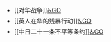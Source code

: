 - [[对华战争]][♿GO](./对华战争.md.md)
- [[英人在华的残暴行动]][♿GO](./英人在华的残暴行动.md.md)
- [[中日二十一条不平等条约]][♿GO](./中日二十一条不平等条约.md.md)

